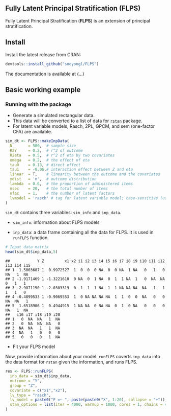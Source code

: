 
## Fully Latent Principal Stratification (FLPS)

Fully Latent Principal Stratification (**FLPS**) is an extension of
principal stratification.

## Install

Install the latest release from CRAN:

``` r
devtools::install_github("sooyongl/FLPS")
```

The documentation is available at (…)

## Basic working example

### Running with the package

-   Generate a simulated rectangular data.
-   This data will be converted to a list of data for
    [`rstan`](https://github.com/stan-dev/rstan) package.
-   For latent variable models, Rasch, 2PL, GPCM, and sem (one-factor
    CFA) are available.

``` r
sim_dt <- FLPS::makeInpData(
  N       = 500,  # sample size
  R2Y     = 0.2,  # r^2 of outcome
  R2eta   = 0.5,  # r^2 of eta by two covariates
  omega   = 0.2,  # the effect of eta
  tau0    = 0.13, # direct effect
  tau1    = -0.06,# interaction effect between Z and eta
  linear  = T,    # linearity between the outcome and the covariates
  ydist   = 'n',  # outcome distribution
  lambda  = 0.6,  # the proportion of administered items
  nsec    = 20,   # the total number of items
  nfac    = 1,    # the number of latent factors
  lvmodel = 'rasch' # tag for latent variable model; case-sensitive (use lower-case letters)
)
```

`sim_dt` contains three variables: `sim_info` and `inp_data`.

-   `sim_info`: information about FLPS models

-   `inp_data`: a data frame containing all the data for FLPS. It is
    used in `runFLPS` function.

``` r
# Input data matrix
head(sim_dt$inp_data,5)
```

    ##            Y Z         x1 x2 i1 i2 i3 i4 i5 i6 i7 i8 i9 i10 i11 i12 i13 i14 i15
    ## 1  1.5003687 1  0.9972527  1  0  0  0 NA  0  0 NA  1 NA   0   1   0  NA   1  NA
    ## 2 -1.9171469 1 -1.3221610  0 NA  0  1 NA  0  1  1 NA  1   0  NA  NA   0   1   1
    ## 3 -2.9871150 1 -2.0303319  0  1  1  1 NA  1  1 NA NA NA  NA   1   1   1   1   0
    ## 4 -0.4899533 1 -0.9069553  1  0 NA NA NA NA  1  1  0  0  NA   0   0  NA  NA   1
    ## 5  1.6518906 1  0.4944915  1 NA NA  0 NA NA  0  1  0 NA   0   0   0  NA   1  NA
    ##   i16 i17 i18 i19 i20
    ## 1   0  NA  NA   1  NA
    ## 2   0  NA  NA  NA   0
    ## 3  NA  NA   1   1  NA
    ## 4  NA   1   0   0   0
    ## 5   0   0   0   1  NA

-   Fit your FLPS model

Now, provide information about your model. `runFLPS` coverts `inp_data`
into the data format for `rstan` given the information, and runs FLPS.

``` r
res <- FLPS::runFLPS(
  inp_data = sim_dt$inp_data,
  outcome = "Y",
  group = "Z",
  covariate = c("x1","x2"),
  lv_type = "rasch",
  lv_model = paste0("F =~ ", paste(paste0("X", 1:20), collapse = "+")),
  stan_options = list(iter = 4000, warmup = 1000, cores = 1, chains = 4)
)
```
